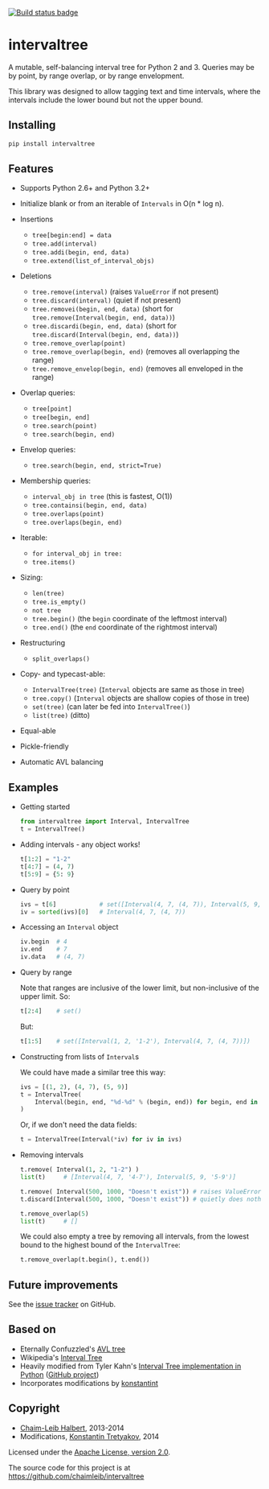 [![Build status badge][]][build status]

intervaltree
============

A mutable, self-balancing interval tree for Python 2 and 3. Queries may be by point, by range overlap, or by range envelopment.

This library was designed to allow tagging text and time intervals, where the intervals include the lower bound but not the upper bound.

Installing
----------

```sh
pip install intervaltree
```

Features
--------

* Supports Python 2.6+ and Python 3.2+
* Initialize blank or from an iterable of `Intervals` in O(n * log n).
* Insertions

  * `tree[begin:end] = data`
  * `tree.add(interval)`
  * `tree.addi(begin, end, data)`
  * `tree.extend(list_of_interval_objs)`

* Deletions

  * `tree.remove(interval)`             (raises `ValueError` if not present)
  * `tree.discard(interval)`            (quiet if not present)
  * `tree.removei(begin, end, data)`    (short for `tree.remove(Interval(begin, end, data))`)
  * `tree.discardi(begin, end, data)`   (short for `tree.discard(Interval(begin, end, data))`)
  * `tree.remove_overlap(point)`
  * `tree.remove_overlap(begin, end)`   (removes all overlapping the range)
  * `tree.remove_envelop(begin, end)`   (removes all enveloped in the range)

* Overlap queries:

  * `tree[point]`
  * `tree[begin, end]`
  * `tree.search(point)`
  * `tree.search(begin, end)`

* Envelop queries:

  * `tree.search(begin, end, strict=True)`

* Membership queries:

  * `interval_obj in tree`              (this is fastest, O(1))
  * `tree.containsi(begin, end, data)`
  * `tree.overlaps(point)`
  * `tree.overlaps(begin, end)`

* Iterable:

  * `for interval_obj in tree:`
  * `tree.items()`

* Sizing:

  * `len(tree)`
  * `tree.is_empty()`
  * `not tree`
  * `tree.begin()`          (the `begin` coordinate of the leftmost interval)
  * `tree.end()`            (the `end` coordinate of the rightmost interval)

* Restructuring

  * `split_overlaps()`

* Copy- and typecast-able:

  * `IntervalTree(tree)`    (`Interval` objects are same as those in tree)
  * `tree.copy()`           (`Interval` objects are shallow copies of those in tree)
  * `set(tree)`             (can later be fed into `IntervalTree()`)
  * `list(tree)`            (ditto)

* Equal-able
* Pickle-friendly
* Automatic AVL balancing

Examples
--------

* Getting started

    ```python
    from intervaltree import Interval, IntervalTree
    t = IntervalTree()
    ```

* Adding intervals - any object works!

    ```python
    t[1:2] = "1-2"
    t[4:7] = (4, 7)
    t[5:9] = {5: 9}
    ```

* Query by point

    ```python
    ivs = t[6]            # set([Interval(4, 7, (4, 7)), Interval(5, 9, {5: 9})])
    iv = sorted(ivs)[0]   # Interval(4, 7, (4, 7))
    ```

* Accessing an `Interval` object

    ```python
    iv.begin  # 4
    iv.end    # 7
    iv.data   # (4, 7)
    ```

* Query by range

    Note that ranges are inclusive of the lower limit, but non-inclusive of the upper limit. So:

    ```python
    t[2:4]    # set()
    ```
    
    But:

    ```python
    t[1:5]    # set([Interval(1, 2, '1-2'), Interval(4, 7, (4, 7))])
    ```

* Constructing from lists of `Interval`s

    We could have made a similar tree this way:
    
    ```python
    ivs = [(1, 2), (4, 7), (5, 9)]
    t = IntervalTree(
        Interval(begin, end, "%d-%d" % (begin, end)) for begin, end in ivs
    )
    ```

    Or, if we don't need the data fields:
    
    ```python
    t = IntervalTree(Interval(*iv) for iv in ivs)
    ```
    
* Removing intervals
    
    ```python
    t.remove( Interval(1, 2, "1-2") )
    list(t)     # [Interval(4, 7, '4-7'), Interval(5, 9, '5-9')]

    t.remove( Interval(500, 1000, "Doesn't exist")) # raises ValueError
    t.discard(Interval(500, 1000, "Doesn't exist")) # quietly does nothing

    t.remove_overlap(5)
    list(t)     # []
    ```

    We could also empty a tree by removing all intervals, from the lowest bound to the highest bound of the `IntervalTree`:
    
    ```python
    t.remove_overlap(t.begin(), t.end())
    ```

Future improvements
-------------------

See the [issue tracker][] on GitHub.

Based on
--------

* Eternally Confuzzled's [AVL tree][Confuzzled AVL tree]
* Wikipedia's [Interval Tree][Wiki intervaltree]
* Heavily modified from Tyler Kahn's [Interval Tree implementation in Python][Kahn intervaltree] ([GitHub project][Kahn intervaltree GH])
* Incorporates modifications by [konstantint][Konstantin intervaltree]

Copyright
---------

* [Chaim-Leib Halbert][GH], 2013-2014
* Modifications, [Konstantin Tretyakov][Konstantin intervaltree], 2014

Licensed under the [Apache License, version 2.0][Apache].

The source code for this project is at https://github.com/chaimleib/intervaltree


[build status badge]: https://travis-ci.org/chaimleib/intervaltree.svg?branch=master
[build status]: https://travis-ci.org/chaimleib/intervaltree
[GH]: https://github.com/chaimleib/intervaltree
[issue tracker]: https://github.com/chaimleib/intervaltree/issues
[Konstantin intervaltree]: https://github.com/konstantint/PyIntervalTree
[Confuzzled AVL tree]: http://www.eternallyconfuzzled.com/tuts/datastructures/jsw_tut_avl.aspx
[Wiki intervaltree]: http://en.wikipedia.org/wiki/Interval_tree
[Kahn intervaltree]: http://zurb.com/forrst/posts/Interval_Tree_implementation_in_python-e0K
[Kahn intervaltree GH]: https://github.com/tylerkahn/intervaltree-python
[Apache]: http://www.apache.org/licenses/LICENSE-2.0
